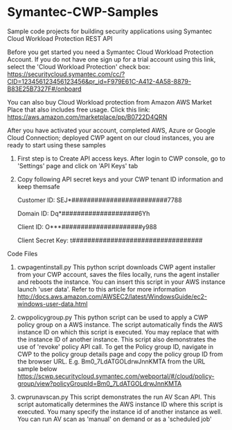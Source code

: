 # Symantec-CWP-Samples
Sample code projects for building security applications using Symantec Cloud Workload Protection REST API

Before you get started you need a Symantec Cloud Workload Protection Account. If you do not have one sign up for a trial account using this link, select the 'Cloud Workload Protection' check box: https://securitycloud.symantec.com/cc/?CID=123456123456123456&pr_id=F979E61C-A412-4A58-8879-B83E25B7327F#/onboard

You can also buy Cloud Workload protection from Amazon AWS Market Place that also includes free usage. Click this link: https://aws.amazon.com/marketplace/pp/B0722D4QRN

After you have activated your account, completed AWS, Azure or Google Cloud Connection; deployed CWP agent on our cloud instances, you are ready to start using these samples

1. First step is to Create API access keys. After login to CWP console, go to 'Settings' page and click on 'API Keys' tab

2. Copy following API secret keys and your CWP tenant ID information and keep themsafe

    Customer ID: SEJ*#########################7788

    Domain ID: Dq*####################6Yh

    Client ID: O***#####################y988

    Client Secret Key: t##################################
     
Code Files
1. cwpagentinstall.py
This python script downloads CWP agent installer from your CWP account, saves the files locally, runs the agent installer and reboots the instance. You can insert this script in your AWS instance launch 'user data'. Refer to this article for more information
http://docs.aws.amazon.com/AWSEC2/latest/WindowsGuide/ec2-windows-user-data.html

2. cwppolicygroup.py
This python script can be used to apply a CWP policy group on a AWS instance. The script automatically finds the AWS instance ID on which this script is executed. You may replace that with the instance ID of another instance. This script also demonstrates the use of 'revoke' policy API call. To get the Policy group ID, navigate in CWP to the policy group details page and copy the policy group ID from the browser URL. E.g. Bm0_7LdATGOLdrwJnnKMTA from the URL sample below
https://scwp.securitycloud.symantec.com/webportal/#/cloud/policy-group/view?policyGroupId=Bm0_7LdATGOLdrwJnnKMTA

3. cwprunavscan.py
This script demonstrates the run AV Scan API. This script automatically determines the AWS instance ID where this script is executed. You many specify the instance id of another instance as well. You can run AV scan as 'manual' on demand or as a 'scheduled job'




